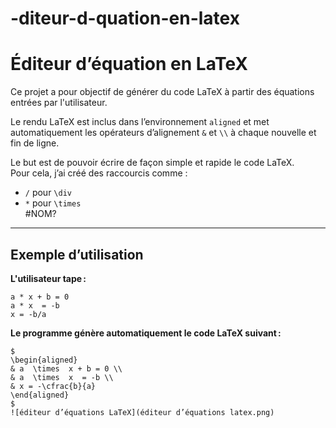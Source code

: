 # -diteur-d-quation-en-latex
# Éditeur d’équation en LaTeX												
												
Ce projet a pour objectif de générer du code LaTeX à partir des équations entrées par l'utilisateur.												
												
Le rendu LaTeX est inclus dans l’environnement `aligned` et met automatiquement les opérateurs d’alignement `&` et `\\` à chaque nouvelle et fin de ligne.												
												
Le but est de pouvoir écrire de façon simple et rapide le code LaTeX.  												
Pour cela, j’ai créé des raccourcis comme :												
- `/` pour `\div`												
- `*` pour `\times`												
#NOM?												
												
---												
												
## Exemple d’utilisation												
												
**L'utilisateur tape :**												
```												
a * x + b = 0												
a * x  = -b												
x = -b/a 												
```												
												
**Le programme génère automatiquement le code LaTeX suivant :**												
```												
$												
\begin{aligned}												
& a  \times  x + b = 0 \\												
& a  \times  x  = -b \\												
& x = -\cfrac{b}{a} 												
\end{aligned}												
$
![éditeur d’équations LaTeX](éditeur d’équations latex.png)								

